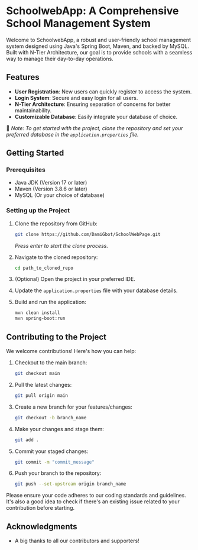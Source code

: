 # SchoolwebApp: A Comprehensive School Management System

Welcome to SchoolwebApp, a robust and user-friendly school management system designed using Java's Spring Boot, Maven, and backed by MySQL. Built with N-Tier Architecture, our goal is to provide schools with a seamless way to manage their day-to-day operations.

## Features

- **User Registration**: New users can quickly register to access the system.
- **Login System**: Secure and easy login for all users.
- **N-Tier Architecture**: Ensuring separation of concerns for better maintainability.
- **Customizable Database**: Easily integrate your database of choice.

📖 _Note: To get started with the project, clone the repository and set your preferred database in the `application.properties` file._

## Getting Started

### Prerequisites

- Java JDK (Version 17 or later)
- Maven (Version 3.8.6 or later)
- MySQL (Or your choice of database)

### Setting up the Project

1. Clone the repository from GitHub:
    ```bash
    git clone https://github.com/DamiGbot/SchoolWebPage.git
    ```
    _Press enter to start the clone process._

2. Navigate to the cloned repository:
    ```bash
    cd path_to_cloned_repo
    ```

3. (Optional) Open the project in your preferred IDE.

4. Update the `application.properties` file with your database details.

5. Build and run the application:
    ```bash
    mvn clean install
    mvn spring-boot:run
    ```

## Contributing to the Project

We welcome contributions! Here's how you can help:

1. Checkout to the main branch:
    ```bash
    git checkout main
    ```

2. Pull the latest changes:
    ```bash
    git pull origin main
    ```

3. Create a new branch for your features/changes:
    ```bash
    git checkout -b branch_name
    ```

4. Make your changes and stage them:
    ```bash
    git add .
    ```

5. Commit your staged changes:
    ```bash
    git commit -m "commit_message"
    ```

6. Push your branch to the repository:
    ```bash
    git push --set-upstream origin branch_name
    ```

Please ensure your code adheres to our coding standards and guidelines. It's also a good idea to check if there's an existing issue related to your contribution before starting.

## Acknowledgments

- A big thanks to all our contributors and supporters!

